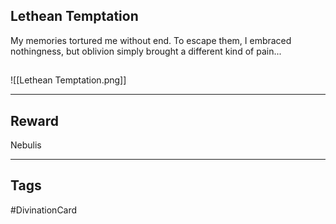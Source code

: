 ## Lethean Temptation
My memories tortured me without end. To escape them, I embraced nothingness, but oblivion simply brought a different kind of pain...
## 
![[Lethean Temptation.png]]

---
## Reward
Nebulis

---
## Tags
#DivinationCard